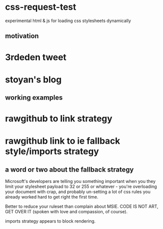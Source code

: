 css-request-test
================

experimental html &amp; js for loading css stylesheets dynamically


motivation
----------

# 3rdeden tweet
# stoyan's blog

working examples
----------------

# rawgithub to link strategy
# rawgithub link to ie fallback style/imports strategy

a word or two about the fallback strategy
-----------------------------------------

Microsoft's developers are telling you something important when you they limit 
your stylesheet payload to 32 or 255 or whatever - you're overloading your document with crap,
and probably un-setting a lot of css rules you already worked hard to get right the first time.

Better to reduce your ruleset than complain about MSIE.  CODE IS NOT ART, GET OVER IT (spoken with
love and compassion, of course).

imports strategy appears to block rendering.
